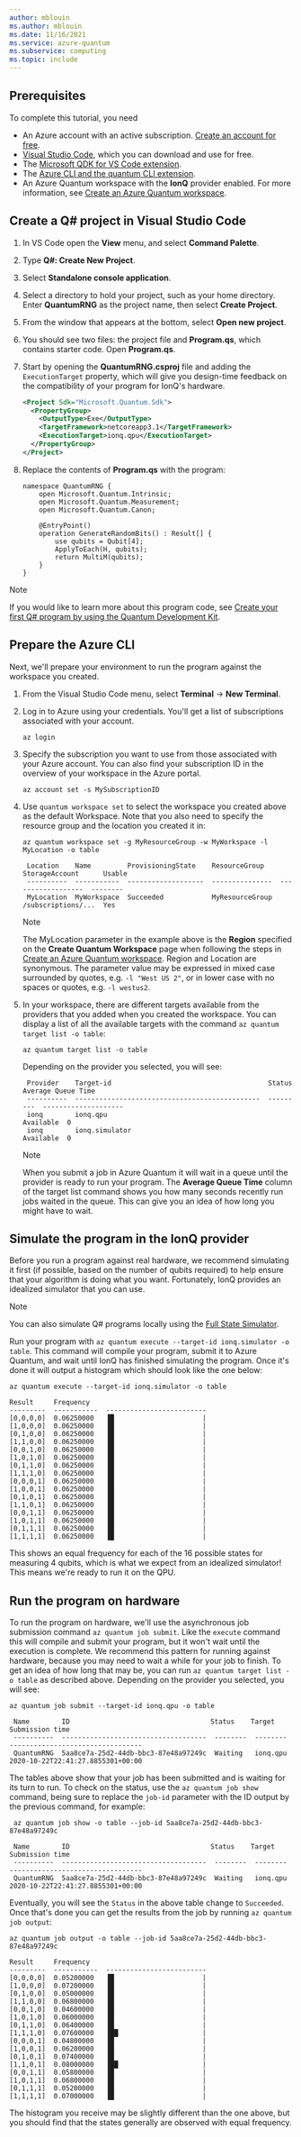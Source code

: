 ```yaml
---
author: mblouin
ms.author: mblouin
ms.date: 11/16/2021
ms.service: azure-quantum
ms.subservice: computing
ms.topic: include
---
```


## Prerequisites

To complete this tutorial, you need

- An Azure account with an active subscription. [Create an account for free](https://azure.microsoft.com/free/?WT.mc_id=A261C142F).
- [Visual Studio Code](https://code.visualstudio.com/download), which you can download and use for free.
- The [Microsoft QDK for VS Code extension](https://marketplace.visualstudio.com/items?itemName=quantum.quantum-devkit-vscode).
- The [Azure CLI and the quantum CLI extension](xref:microsoft.quantum.install-qdk.overview.standalone#azure-cli-net-core-sdk-31-not-required).
- An Azure Quantum workspace with the **IonQ** provider enabled. For more information, see [Create an Azure Quantum workspace](xref:microsoft.quantum.how-to.workspace).


## Create a Q# project in Visual Studio Code

1. In VS Code open the **View** menu, and select **Command Palette**.

1. Type **Q#: Create New Project**.

1. Select **Standalone console application**.

1. Select a directory to hold your project, such as your home directory. Enter **QuantumRNG** as the project name, then select **Create Project**.

1. From the window that appears at the bottom, select **Open new project**.

1. You should see two files: the project file and **Program.qs**, which contains starter code. Open **Program.qs**.

1. Start by opening the **QuantumRNG.csproj** file and adding the `ExecutionTarget` property, which will give you design-time feedback on the compatibility of your program for IonQ's hardware.

    ```xml
    <Project Sdk="Microsoft.Quantum.Sdk">
      <PropertyGroup>
        <OutputType>Exe</OutputType>
        <TargetFramework>netcoreapp3.1</TargetFramework>
        <ExecutionTarget>ionq.qpu</ExecutionTarget>
      </PropertyGroup>
    </Project>
    ```

1. Replace the contents of **Program.qs** with the program:

    ```qsharp
    namespace QuantumRNG {
        open Microsoft.Quantum.Intrinsic;
        open Microsoft.Quantum.Measurement;
        open Microsoft.Quantum.Canon;

        @EntryPoint()
        operation GenerateRandomBits() : Result[] {
            use qubits = Qubit[4];
            ApplyToEach(H, qubits);
            return MultiM(qubits);
        }
    }
    ```

> [!NOTE] 
> If you would like to learn more about this program code, see [Create your first Q# program by using the Quantum Development Kit](/learn/modules/qsharp-create-first-quantum-development-kit/).

## Prepare the Azure CLI

Next, we'll prepare your environment to run the program against the workspace you created.

1. From the Visual Studio Code menu, select **Terminal** -> **New Terminal**.

1. Log in to Azure using your credentials. You'll get a list of subscriptions associated with your account.

   ```azurecli
   az login
   ```
   
1. Specify the subscription you want to use from those associated with your Azure account. You can also find your subscription ID in the overview of your workspace in the Azure portal.

   ```azurecli
   az account set -s MySubscriptionID
   ```
   
1. Use `quantum workspace set` to select the workspace you created above
   as the default Workspace. Note that you also need to specify the resource
   group and the location you created it in:

   ```azurecli
   az quantum workspace set -g MyResourceGroup -w MyWorkspace -l MyLocation -o table
   ```

   ```output
    Location    Name         ProvisioningState    ResourceGroup    StorageAccount      Usable
    ----------  -----------  -------------------  ---------------  ------------------  --------
    MyLocation  MyWorkspace  Succeeded            MyResourceGroup  /subscriptions/...  Yes

   ```

    > [!NOTE]
    > The MyLocation parameter in the example above is the **Region** 
    > specified on the **Create Quantum Workspace** page when following 
    > the steps in [Create an Azure Quantum workspace](xref:microsoft.quantum.how-to.workspace).
    > Region and Location are synonymous.  The parameter value may be 
    > expressed in mixed case surrounded by quotes, e.g. `-l "West US 2"`,
    > or in lower case with no spaces or quotes, e.g. `-l westus2`.

1. In your workspace, there are different targets available from the
   providers that you added when you created the workspace. You can display a list of all
   the available targets with the command `az quantum target list -o table`:

   ```azurecli
   az quantum target list -o table
   ```

   Depending on the provider you selected, you will see:

   ```output
    Provider    Target-id                                       Status     Average Queue Time
    ----------  ----------------------------------------------  ---------  --------------------
    ionq        ionq.qpu                                        Available  0
    ionq        ionq.simulator                                  Available  0
    ```    

    > [!NOTE]
    > When you submit a job in Azure Quantum it will wait in a queue until the
    > provider is ready to run your program. The **Average Queue Time** column of
    > the target list command shows you how many seconds recently run jobs waited
    > in the queue. This can give you an idea of how long you might have to wait.

## Simulate the program in the IonQ provider

Before you run a program against real hardware, we recommend simulating it first (if possible, based on the number of qubits required) to help ensure that your algorithm is doing what you want. Fortunately, IonQ provides an idealized simulator that you can use.

> [!NOTE]
> You can also simulate Q# programs locally using the [Full State Simulator](xref:microsoft.quantum.machines.overview.full-state-simulator).

Run your program with `az quantum execute --target-id ionq.simulator -o table`. This command will compile your program, submit it to Azure Quantum, and wait until IonQ has finished simulating the program. Once it's done it will output a histogram which should look like the one below:

   ```azurecli
   az quantum execute --target-id ionq.simulator -o table
   ```

   ```output
   Result     Frequency
   ---------  -----------  -------------------------
   [0,0,0,0]  0.06250000   ▐█                      |
   [1,0,0,0]  0.06250000   ▐█                      |
   [0,1,0,0]  0.06250000   ▐█                      |
   [1,1,0,0]  0.06250000   ▐█                      |
   [0,0,1,0]  0.06250000   ▐█                      |
   [1,0,1,0]  0.06250000   ▐█                      |
   [0,1,1,0]  0.06250000   ▐█                      |
   [1,1,1,0]  0.06250000   ▐█                      |
   [0,0,0,1]  0.06250000   ▐█                      |
   [1,0,0,1]  0.06250000   ▐█                      |
   [0,1,0,1]  0.06250000   ▐█                      |
   [1,1,0,1]  0.06250000   ▐█                      |
   [0,0,1,1]  0.06250000   ▐█                      |
   [1,0,1,1]  0.06250000   ▐█                      |
   [0,1,1,1]  0.06250000   ▐█                      |
   [1,1,1,1]  0.06250000   ▐█                      |
   ```

This shows an equal frequency for each of the 16 possible states for measuring 4 qubits, which is what we expect from an idealized simulator! This means we're ready to run it on the QPU.

## Run the program on hardware

To run the program on hardware, we'll use the asynchronous job submission command `az quantum job submit`. Like the `execute` command this will compile and submit your program, but it won't wait until the execution is complete. We recommend this pattern for running against hardware, because you may need to wait a while for your job to finish. To get an idea of how long that may be, you can run `az quantum target list -o table` as described above. Depending on the provider you selected, you will see:


   ```azurecli
   az quantum job submit --target-id ionq.qpu -o table
   ```

   ```output
    Name        ID                                   Status    Target    Submission time
    ----------  ------------------------------------  --------  --------  ---------------------------------
    QuantumRNG  5aa8ce7a-25d2-44db-bbc3-87e48a97249c  Waiting   ionq.qpu  2020-10-22T22:41:27.8855301+00:00
   ```

The tables above show that your job has been submitted and is waiting for its turn to run. To check on the status, use the `az quantum job show` command, being sure to replace the `job-id` parameter with the ID output by the previous command, for example:

   ```azurecli
    az quantum job show -o table --job-id 5aa8ce7a-25d2-44db-bbc3-87e48a97249c 
   ```

   ```output
    Name        ID                                   Status    Target    Submission time
    ----------  ------------------------------------  --------  --------  ---------------------------------
    QuantumRNG  5aa8ce7a-25d2-44db-bbc3-87e48a97249c  Waiting   ionq.qpu  2020-10-22T22:41:27.8855301+00:00
   ```

Eventually, you will see the `Status` in the above table change to `Succeeded`. Once that's done you can get the results from the job by running `az quantum job output`:

   ```azurecli
   az quantum job output -o table --job-id 5aa8ce7a-25d2-44db-bbc3-87e48a97249c 
   ```

   ```output
   Result     Frequency
   ---------  -----------  -------------------------
   [0,0,0,0]  0.05200000   ▐█                      |
   [1,0,0,0]  0.07200000   ▐█                      |
   [0,1,0,0]  0.05000000   ▐█                      |
   [1,1,0,0]  0.06800000   ▐█                      |
   [0,0,1,0]  0.04600000   ▐█                      |
   [1,0,1,0]  0.06000000   ▐█                      |
   [0,1,1,0]  0.06400000   ▐█                      |
   [1,1,1,0]  0.07600000   ▐██                     |
   [0,0,0,1]  0.04800000   ▐█                      |
   [1,0,0,1]  0.06200000   ▐█                      |
   [0,1,0,1]  0.07400000   ▐█                      |
   [1,1,0,1]  0.08000000   ▐██                     |
   [0,0,1,1]  0.05800000   ▐█                      |
   [1,0,1,1]  0.06800000   ▐█                      |
   [0,1,1,1]  0.05200000   ▐█                      |
   [1,1,1,1]  0.07000000   ▐█                      |
   ```

The histogram you receive may be slightly different than the one above, but you should find that the states generally are observed with equal frequency.
